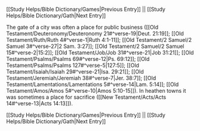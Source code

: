 [[Study Helps/Bible Dictionary/Games|Previous Entry]]  ||  [[Study Helps/Bible Dictionary/Gath|Next Entry]]

 The gate of a city was often a place for public business ([[Old Testament/Deuteronomy/Deuteronomy 21#^verse-19|Deut. 21:19]]; [[Old Testament/Ruth/Ruth 4#^verse-1|Ruth 4:1-11]]; [[Old Testament/2 Samuel/2 Samuel 3#^verse-27|2 Sam. 3:27]]; [[Old Testament/2 Samuel/2 Samuel 15#^verse-2|15:2]]; [[Old Testament/Job/Job 31#^verse-21|Job 31:21]]; [[Old Testament/Psalms/Psalms 69#^verse-12|Ps. 69:12]]; [[Old Testament/Psalms/Psalms 127#^verse-5|127:5]]; [[Old Testament/Isaiah/Isaiah 29#^verse-21|Isa. 29:21]]; [[Old Testament/Jeremiah/Jeremiah 38#^verse-7|Jer. 38:7]]; [[Old Testament/Lamentations/Lamentations 5#^verse-14|Lam. 5:14]]; [[Old Testament/Amos/Amos 5#^verse-10|Amos 5:10-15]]). In heathen towns it was sometimes a place for sacrifice ([[New Testament/Acts/Acts 14#^verse-13|Acts 14:13]]).

[[Study Helps/Bible Dictionary/Games|Previous Entry]]  ||  [[Study Helps/Bible Dictionary/Gath|Next Entry]]